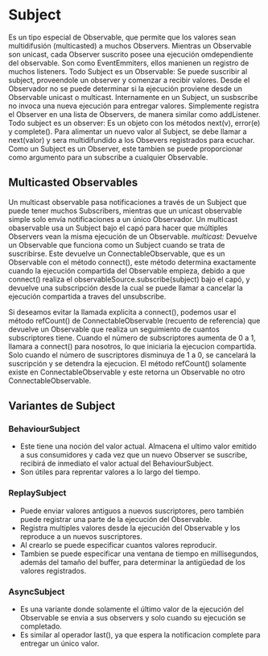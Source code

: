 # Subject

Es un tipo especial de Observable, que permite que los valores sean multidifusión (multicasted) a muchos Observers.
Mientras un Observable son unicast, cada Observer suscrito posee una ejecución omdependiente del observable.
Son como EventEmmiters, ellos manienen un registro de muchos listeners.
Todo Subject es un Observable: Se puede suscribir al subject, proveendole un observer y comenzar a recibir valores. Desde el Observador no se puede determinar si la ejecución proviene desde un Observable
unicast o multicast.
Internamente en un Subject, un susbscribe no invoca una nueva ejecución para entregar valores. Simplemente registra el Observer en una lista de Observers, de manera similar como addListener.
Todo subject es un observer: Es un objeto con los métodos next(v), error(e) y complete().
Para alimentar un nuevo valor al Subject, se debe llamar a next(valor) y sera multidifundido a los Obsevers registrados para ecuchar.
Como un Subject es un Observer, este tambien se puede proporcionar como argumento para un subscribe a cualquier Observable.

## Multicasted Observables

Un multicast observable pasa notificaciones a través de un Subject que puede tener muchos Subscribers, mientras que un unicast observable simple solo envía notificaciones a un único Observador.
Un multicast obaservable usa un Subject bajo el capó para hacer que múltiples Observers vean la misma ejecución de un Observable.
*multicast:* Devuelve un Observable que funciona como un Subject cuando se trata de suscribirse. Este devuelve un ConnectableObservable, que es un Observable con el método connect(), este método determina exactamente cuando la ejecución compartida del Observable empieza, debido a que connect() realiza el observableSource.subscribe(subject) bajo el capó, y devuelve una subscripción desde la cual se puede llamar a cancelar la ejecución compartida a traves del unsubscribe.

Si deseamos evitar la llamada explicita a connect(), podemos usar el método refCount() de ConnectableObservable (recuento de referencia) que devuelve un Observable que realiza un seguimiento de cuantos subscriptores tiene. Cuando el número de subscriptores aumenta de 0 a 1, llamara a connect() para nosotros, lo que iniciaria la ejecucion compartida. Solo cuando el número de suscriptores disminuya de 1 a 0, se cancelará la suscripción y se detendra la ejecucion.
El método refCount() solamente existe en ConnectableObservable y este retorna un Observable no otro ConnectableObservable.

## Variantes de Subject

### BehaviourSubject

- Este tiene una noción del valor actual. Almacena el ultimo valor emitido a sus consumidores y cada vez que un nuevo Observer se suscribe, recibirá de inmediato el valor actual del BehaviourSubject.
- Son útiles para reprentar valores a lo largo del tiempo.

### ReplaySubject

- Puede enviar valores antiguos a nuevos suscriptores, pero también puede registrar una parte de la ejecución del Observable.
- Registra multiples valores desde la ejecución del Observable y los reproduce a un nuevos suscriptores.
- Al crearlo se puede especificar cuantos valores reproducir.
- Tambien se puede especificar una ventana de tiempo en millisegundos, además del tamaño del buffer, para determinar la antigüedad de los valores registrados.

### AsyncSubject

- Es una variante donde solamente el último valor de la ejecución del Observable se envia a sus observers y solo cuando su ejecución se completado.
- Es similar al operador last(), ya que espera la notificacion complete para entregar un único valor.